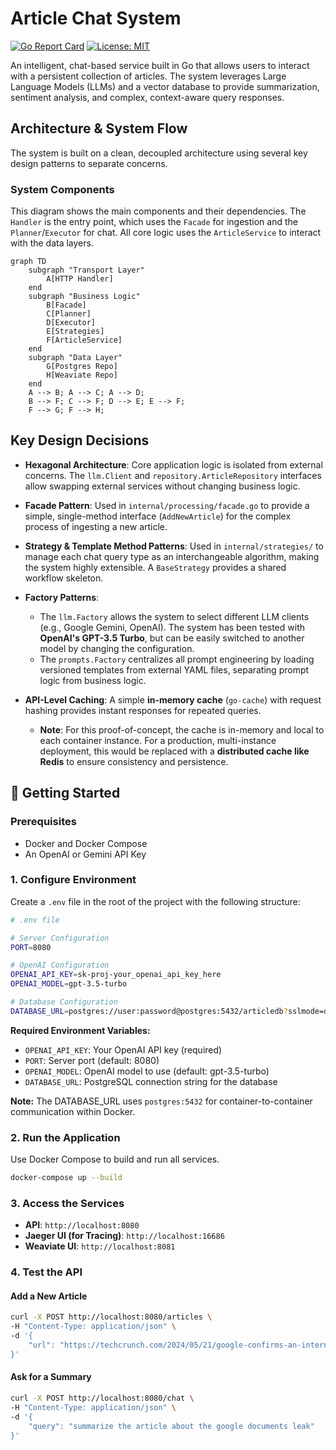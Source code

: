 # Article Chat System

[![Go Report Card](https://goreportcard.com/badge/github.com/innadav/article-chat-system)](https://goreportcard.com/report/github.com/innadav/article-chat-system)
[![License: MIT](https://img.shields.io/badge/License-MIT-yellow.svg)](https://opensource.org/licenses/MIT)

An intelligent, chat-based service built in Go that allows users to interact with a persistent collection of articles. The system leverages Large Language Models (LLMs) and a vector database to provide summarization, sentiment analysis, and complex, context-aware query responses.

## Architecture & System Flow

The system is built on a clean, decoupled architecture using several key design patterns to separate concerns.

### System Components

This diagram shows the main components and their dependencies. The `Handler` is the entry point, which uses the `Facade` for ingestion and the `Planner`/`Executor` for chat. All core logic uses the `ArticleService` to interact with the data layers.

```mermaid
graph TD
    subgraph "Transport Layer"
        A[HTTP Handler]
    end
    subgraph "Business Logic"
        B[Facade]
        C[Planner]
        D[Executor]
        E[Strategies]
        F[ArticleService]
    end
    subgraph "Data Layer"
        G[Postgres Repo]
        H[Weaviate Repo]
    end
    A --> B; A --> C; A --> D;
    B --> F; C --> F; D --> E; E --> F;
    F --> G; F --> H;
```

## Key Design Decisions

  - **Hexagonal Architecture**: Core application logic is isolated from external concerns. The `llm.Client` and `repository.ArticleRepository` interfaces allow swapping external services without changing business logic.

  - **Facade Pattern**: Used in `internal/processing/facade.go` to provide a simple, single-method interface (`AddNewArticle`) for the complex process of ingesting a new article.

  - **Strategy & Template Method Patterns**: Used in `internal/strategies/` to manage each chat query type as an interchangeable algorithm, making the system highly extensible. A `BaseStrategy` provides a shared workflow skeleton.

  - **Factory Patterns**:

      - The `llm.Factory` allows the system to select different LLM clients (e.g., Google Gemini, OpenAI). The system has been tested with **OpenAI's GPT-3.5 Turbo**, but can be easily switched to another model by changing the configuration.
      - The `prompts.Factory` centralizes all prompt engineering by loading versioned templates from external YAML files, separating prompt logic from business logic.

  - **API-Level Caching**: A simple **in-memory cache** (`go-cache`) with request hashing provides instant responses for repeated queries.

      - **Note**: For this proof-of-concept, the cache is in-memory and local to each container instance. For a production, multi-instance deployment, this would be replaced with a **distributed cache like Redis** to ensure consistency and persistence.

## 🚀 Getting Started

### Prerequisites

  - Docker and Docker Compose
  - An OpenAI or Gemini API Key

### 1\. Configure Environment

Create a `.env` file in the root of the project with the following structure:

```bash
# .env file

# Server Configuration
PORT=8080

# OpenAI Configuration
OPENAI_API_KEY=sk-proj-your_openai_api_key_here
OPENAI_MODEL=gpt-3.5-turbo

# Database Configuration
DATABASE_URL=postgres://user:password@postgres:5432/articledb?sslmode=disable
```

**Required Environment Variables:**
- `OPENAI_API_KEY`: Your OpenAI API key (required)
- `PORT`: Server port (default: 8080)
- `OPENAI_MODEL`: OpenAI model to use (default: gpt-3.5-turbo)
- `DATABASE_URL`: PostgreSQL connection string for the database

**Note:** The DATABASE_URL uses `postgres:5432` for container-to-container communication within Docker.

### 2\. Run the Application

Use Docker Compose to build and run all services.

```bash
docker-compose up --build
```

### 3\. Access the Services

  - **API**: `http://localhost:8080`
  - **Jaeger UI (for Tracing)**: `http://localhost:16686`
  - **Weaviate UI**: `http://localhost:8081`

### 4\. Test the API

#### Add a New Article

```bash
curl -X POST http://localhost:8080/articles \
-H "Content-Type: application/json" \
-d '{
    "url": "https://techcrunch.com/2024/05/21/google-confirms-an-internal-documents-leak-detailing-how-its-search-ranking-works/"
}'
```

#### Ask for a Summary

```bash
curl -X POST http://localhost:8080/chat \
-H "Content-Type: application/json" \
-d '{
    "query": "summarize the article about the google documents leak"
}'
```